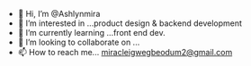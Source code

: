 - 👋 Hi, I’m @Ashlynmira
- 👀 I’m interested in ...product design & backend development 
- 🌱 I’m currently learning ...front end dev.
- 💞️ I’m looking to collaborate on ...
- 📫 How to reach me... miracleigwegbeodum2@gmail.com 

<!---
Ashlynmira/Ashlynmira is a ✨ special ✨ repository because its `README.md` (this file) appears on your GitHub profile.
You can click the Preview link to take a look at your changes.
--->
